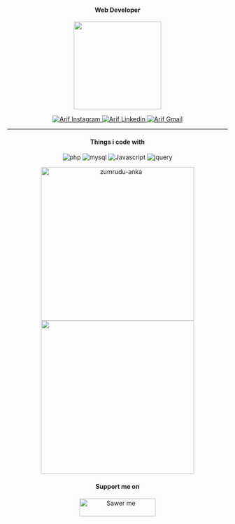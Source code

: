 <p><h4 align="center">Web Developer</h4></p>
<p align="center"><img src="https://user-images.githubusercontent.com/26188697/180601594-d39a310f-71a0-42a9-aa7c-b38d5d317170.gif" width="200px" height="200px"></p>
<p align="center">
  <a target="_blank" href="https://instagram.com/arifsiddikm">
    <img alt="Arif Instagram" src="https://img.shields.io/badge/Instagram-ff0000?style=for-the-badge&logo=instagram&logoColor=white" />
  </a>
  <a target="_blank" href="https://www.linkedin.com/in/arifsiddikm/">
    <img alt="Arif Linkedin" src="https://img.shields.io/badge/LinkedIn-0077B5?style=for-the-badge&logo=linkedin&logoColor=white" />
   </a>
   <a target="_blank" href="https://www.facebook.com/arifsiddikm">
    <img alt="Arif Gmail" src="https://img.shields.io/badge/Facebook-3b5998?style=for-the-badge&logo=facebook&logoColor=white" />
   </a>
</p>

---

<p><h4 align="center">Things i code with</h4></p>
<p align="center">
  <img alt="php" src="https://img.shields.io/badge/PHP-777BB4?style=flat-square&logo=php&logoColor=white" />
  <img alt="mysql" src="https://img.shields.io/badge/MySQL-00000F?style=flat-square&logo=mysql&logoColor=white" />
  <img alt="Javascript" src="https://img.shields.io/badge/javascript-%23323330.svg?style=for-the-badge&logo=javascript&logoColor=%23F7DF1E" />
  <img alt="jquery" src="https://img.shields.io/badge/jQuery-0769AD?style=flat-square&logo=jquery&logoColor=white" />
</p>

<p align=center>
  <div align=center>
    <a href="https://github.com/denvercoder1/github-readme-streak-stats" title="Go to Source">
      <img width=350 src="https://github-readme-stats.vercel.app/api?username=arifsiddikm&theme=ayu-mirage&border=61dafb&hide_border=true" alt="zumrudu-anka" />
    </a>
    <a href="https://github.com/anuraghazra/github-readme-stats" title="Go to Source">
      <img width=350 src="https://github-readme-streak-stats.herokuapp.com/?user=arifsiddikm&theme=ayu-mirage&border_color=61dafb&hide_border=true" />
    </a>
  </div>
</p>

<p><h4 align="center">Support me on</h4></p>
<p align="center">
  <a href="https://saweria.co/arifsiddikm" target="_blank"><img src="https://user-images.githubusercontent.com/26188697/180601310-e82c63e4-412b-4c36-b7b5-7ba713c80380.png" alt="Sawer me" height="41" width="174"></a>
<p align="center">
